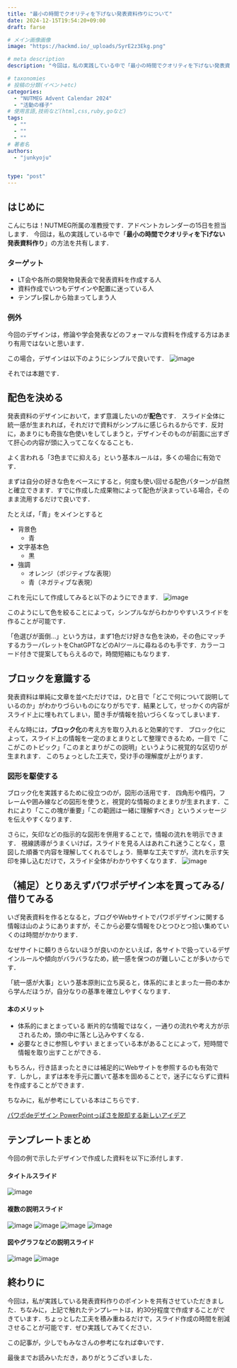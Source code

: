 ```yaml
---
title: "最小の時間でクオリティを下げない発表資料作りについて"
date: 2024-12-15T19:54:20+09:00
draft: farse

# メイン画像画像
image: "https://hackmd.io/_uploads/SyrE2z3Ekg.png"

# meta description
description: "今回は，私の実践している中で「最小の時間でクオリティを下げない発表資料作り」の方法を共有します．"

# taxonomies
# 投稿の分類(イベントetc)
categories:
  - "NUTMEG Advent Calendar 2024"
  - "活動の様子"
# 使用言語,技術など(html,css,ruby,goなど)
tags:
  - ""
  - ""
  - ""
# 著者名
authors:
  - "junkyoju"


type: "post"
---
```

## はじめに
こんにちは！NUTMEG所属の准教授です．アドベントカレンダーの15日を担当します．
今回は，私の実践している中で「**最小の時間でクオリティを下げない発表資料作り**」の方法を共有します．

### ターゲット
- LT会や各所の開発物発表会で発表資料を作成する人
- 資料作成でいつもデザインや配置に迷っている人
- テンプレ探しから始まってしまう人

### 例外
今回のデザインは，修論や学会発表などのフォーマルな資料を作成する方はあまり有用ではないと思います．

この場合，デザインは以下のようにシンプルで良いです．
![image](https://hackmd.io/_uploads/HyfGkbn41x.png)

それでは本題です．

## 配色を決める

発表資料のデザインにおいて，まず意識したいのが**配色**です．
スライド全体に統一感が生まれれば，それだけで資料がシンプルに感じられるからです．反対に，あまりにも奇抜な色使いをしてしまうと，デザインそのものが前面に出すぎて肝心の内容が頭に入ってこなくなることも．

よく言われる「3色までに抑える」という基本ルールは，多くの場合に有効です．

まずは自分の好きな色をベースにすると，何度も使い回せる配色パターンが自然と確立できます．すでに作成した成果物によって配色が決まっている場合，そのまま流用するだけで良いです．

たとえば，「青」をメインとすると
- 背景色
    - 青
- 文字基本色
    - 黒
- 強調
    - オレンジ（ポジティブな表現）
    - 青（ネガティブな表現）

これを元にして作成してみると以下のようにできます．
![image](https://hackmd.io/_uploads/B1GCqZhVke.png)


このようにして色を絞ることによって，シンプルながらわかりやすいスライドを作ることが可能です．

「色選びが面倒…」という方は，まず1色だけ好きな色を決め，その色にマッチするカラーパレットをChatGPTなどのAIツールに尋ねるのも手です．カラーコード付きで提案してもらえるので，時間短縮にもなります．

## ブロックを意識する

発表資料は単純に文章を並べただけでは，ひと目で「どこで何について説明しているのか」がわかりづらいものになりがちです．結果として，せっかくの内容がスライド上に埋もれてしまい，聞き手が情報を拾いづらくなってしまいます．

そんな時には，**ブロック化**の考え方を取り入れると効果的です．
ブロック化によって，スライド上の情報を一定のまとまりとして整理できるため，一目で「ここがこのトピック」「このまとまりがこの説明」というように視覚的な区切りが生まれます．
このちょっとした工夫で，受け手の理解度が上がります．

### 図形を駆使する

ブロック化を実践するために役立つのが，図形の活用です．
四角形や楕円，フレームや囲み線などの図形を使うと，視覚的な情報のまとまりが生まれます．これにより「ここの塊が重要」「この範囲は一緒に理解すべき」というメッセージを伝えやすくなります．

さらに，矢印などの指示的な図形を併用することで，情報の流れを明示できます．
視線誘導がうまくいけば，スライドを見る人はあれこれ迷うことなく，意図した順番で内容を理解してくれるでしょう．簡単な工夫ですが，流れを示す矢印を挿し込むだけで，スライド全体がわかりやすくなります．
![image](https://hackmd.io/_uploads/S1uAM-h41e.png)

## （補足）とりあえずパワポデザイン本を買ってみる/借りてみる

いざ発表資料を作るとなると，ブログやWebサイトでパワポデザインに関する情報は山のようにありますが，そこから必要な情報をひとつひとつ拾い集めていくのは時間がかかります．


なぜサイトに頼りきらないほうが良いのかといえば，各サイトで扱っているデザインルールや傾向がバラバラなため，統一感を保つのが難しいことが多いからです．

「統一感が大事」という基本原則に立ち戻ると，体系的にまとまった一冊の本から学んだほうが，自分なりの基準を確立しやすくなります．

#### 本のメリット
- 体系的にまとまっている
断片的な情報ではなく，一通りの流れや考え方が示されるため，頭の中に落とし込みやすくなる．
- 必要なときに参照しやすい
まとまっている本があることによって，短時間で情報を取り出すことができる．

もちろん，行き詰まったときには補足的にWebサイトを参照するのも有効です．しかし，まずは本を手元に置いて基本を固めることで，迷子にならずに資料を作成することができます．

ちなみに，私が参考にしている本はこちらです．

[パワポdeデザイン PowerPointっぽさを脱却する新しいアイデア](https://amzn.asia/d/6gvNuvf)

## テンプレートまとめ
今回の例で示したデザインで作成した資料を以下に添付します．
#### タイトルスライド
![image](https://hackmd.io/_uploads/S12wDM34kx.png)
#### 複数の説明スライド
![image](https://hackmd.io/_uploads/HkWdwMn4kx.png)
![image](https://hackmd.io/_uploads/r1vuDf3EJg.png)
![image](https://hackmd.io/_uploads/HJj_wfhEkx.png)
![image](https://hackmd.io/_uploads/SkxyKvMh41x.png)
#### 図やグラフなどの説明スライド
![image](https://hackmd.io/_uploads/ByXtPM3Eye.png)
![image](https://hackmd.io/_uploads/rJPFwfhNkx.png)

## 終わりに

今回は，私が実践している発表資料作りのポイントを共有させていただきました．ちなみに，上記で触れたテンプレートは，約30分程度で作成することができています．ちょっとした工夫を積み重ねるだけで，スライド作成の時間を削減させることが可能です．ぜひ実践してみてください．

この記事が，少しでもみなさんの参考になれば幸いです．

最後までお読みいただき，ありがとうございました．